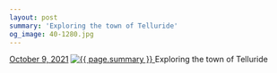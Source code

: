 ```yaml
---
layout: post
summary: 'Exploring the town of Telluride'
og_image: 40-1280.jpg
---
```


<p>
  <time>
    <a href="/40">October 9, 2021</a>
  </time>
  <a href="/40">
    <img src="{{ site.assets_url }}/40-640.jpg" srcset="{{ site.assets_url }}/40-320.jpg 320w, {{ site.assets_url }}/40-640.jpg 640w, {{ site.assets_url }}/40-960.jpg 960w, {{ site.assets_url }}/40-1280.jpg 1280w" sizes="(min-width: 700px) 50vw, calc(100vw - 2rem)" alt="{{ page.summary }}" />
  </a>
  <span>Exploring the town of Telluride</span>
</p>
